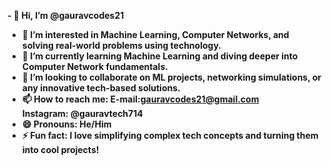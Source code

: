 <b>- 👋 Hi, I’m @gauravcodes21 <br>
- 👀 I’m interested in Machine Learning, Computer Networks, and solving real-world problems using technology.<br>
- 🌱 I’m currently learning Machine Learning and diving deeper into Computer Network fundamentals.<br>
- 💞️ I’m looking to collaborate on ML projects, networking simulations, or any innovative tech-based solutions.<br>
- 📫 How to reach me: E-mail:gauravcodes21@gmail.com <br>
Instagram: @gauravtech714 <br>
- 😄 Pronouns: He/Him <br>
- ⚡ Fun fact: I love simplifying complex tech concepts and turning them into cool projects!</b>

<!---
gauravtech715/gauravtech715 is a ✨ special ✨ repository because its `README.md` (this file) appears on your GitHub profile.
You can click the Preview link to take a look at your changes.
--->
